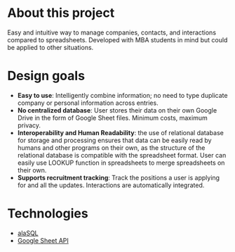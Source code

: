 # About this project
Easy and intuitive way to manage companies, contacts, and interactions compared to spreadsheets. Developed with MBA students in mind but could be applied to other situations.
# Design goals
- **Easy to use**: Intelligently combine information; no need to type duplicate company or personal information across entries.
- **No centralized database**: User stores their data on their own Google Drive in the form of Google Sheet files. Minimum costs, maximum privacy.
- **Interoperability and Human Readability**: the use of relational database for storage and processing ensures that data can be easily read by humans and other programs on their own, as the structure of the relational database is compatible with the spreadsheet format. User can easily use LOOKUP function in spreadsheets to merge spreadsheets on their own.
- **Supports recruitment tracking**: Track the positions a user is applying for and all the updates. Interactions are automatically integrated.
# Technologies
- [alaSQL](https://github.com/AlaSQL/alasql)
- [Google Sheet API](https://developers.google.com/sheets/api/guides/concepts)
